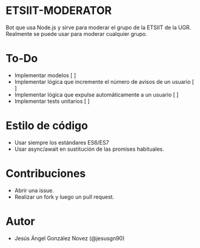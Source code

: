 # ETSIIT-MODERATOR

Bot que usa Node.js y sirve para moderar el grupo de la ETSIIT de la UGR. Realmente se puede usar para moderar cualquier grupo.

# To-Do

- Implementar modelos [ ]
- Implementar lógica que incremente el número de avisos de un usuario [ ]
- Implementar lógica que expulse automáticamente a un usuario [ ]
- Implementar tests unitarios [ ]

# Estilo de código
- Usar siempre los estándares ES6/ES7
- Usar async/await en sustitución de las promises habituales.

# Contribuciones
- Abrir una issue.
- Realizar un fork y luego un pull request.

# Autor
- Jesús Ángel González Novez (@jesusgn90)